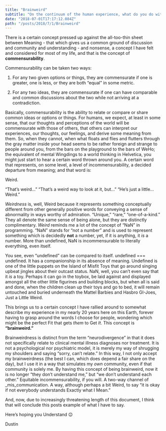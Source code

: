 ```yaml
---
title: "Brainweird"
subtitle: "On the continuum of the human experience, what do you do with the Not a Normal (NaN)?"
date: "2018-07-01T17:17:12.084Z"
path: "/posts/2018/7/1/Brainweird"
---
```


There is a certain concept pressed up against the all-too-thin sheet between Meaning - that which gives us a common ground of discussion and community and understanding - and nonsense, a concept I have felt and considered for most of my life, and that is the concept of **commensurability**.

Commensurability can be taken two ways:

1. For any two given options or things, they are commensurate if one is greater, one is less, or they are both &ldquo;equal&rdquo; in some metric.

2. For any two ideas, they are commensurate if one can have comparable and common discussions about the two while not arriving at a contradiction.

Basically, commensurability is the ability to relate or compare or share common ideas or options or things. For humans, we expect, at least in some sense, that our thoughts and perceptions of the world will be commensurate with those of others, that others can interpret our experiences, our thoughts, our feelings, and derive some meaning from them. So, when they cannot, when what floats and flies and flutters through the gray matter inside your head seems to be rather foreign and strange to people around you, from the bars on the playground to the bars of WeHo; the equivalent of mental Wingdings to a world thinking in Helvetica, you might just start to hear a certain word thrown around you. A certain word that represents, on some level, a level of incommensurability, a decided departure from meaning; and that word is:

Weird.

&ldquo;That&rsquo;s weird&hellip;&rdquo;
&ldquo;That&rsquo;s a weird way to look at it, but&hellip;&rdquo;
&ldquo;He&rsquo;s just a little&hellip; Weird.&rdquo;

_Weirdness_&nbsp;is, well, Weird because it represents something conceptually different from other generally positive words for conveying a sense of abnormality in ways worthy of admiration. &ldquo;Unique,&rdquo; &ldquo;rare,&rdquo; &ldquo;one-of-a-kind.&rdquo; They all denote the same sense of being alone, but they are distinctly complimentary. _Weird_&nbsp;reminds me a lot of the concept of &ldquo;NaN&rdquo; in programming. &ldquo;NaN&rdquo; stands for &ldquo;not a number&rdquo; and is used to represent something which is decidedly **not**&nbsp;a number, yet, if it is anything, it _is_&nbsp;a number. More than undefined, NaN is incommensurable to literally everything, even itself.

You see, even &ldquo;undefined&rdquo; can be compared to itself. undefined === undefined. It has a companionship in its absence of meaning. Undefined is one of the little puppets on the Island of Misfit Toys that go around singing upbeat jingles about their outcast status. NaN, well, you can&rsquo;t even say that it _is_&nbsp;a toy. Perhaps it can go in the toybox, be laid against and displayed amongst all the other little figurines and building blocks, but when all is said and done, when the children clean up their toys and go to bed, it will remain untouched and buried underneath the Mattel Barbies and Hasbro GI-Joes, Just a Little Weird.

This brings us to a certain concept I have rallied around to somewhat describe my experience in my nearly 20 years here on this Earth, forever having to grasp around the words I choose for people, wondering which might be the perfect Fit that gets _them_&nbsp;to Get _It_. This concept is **&ldquo;brainweird.&rdquo;**

Brainweirdness is distinct from the term &ldquo;neurodivergence&rdquo; in that it does not specifically relate to clinical mental illness diagnoses nor treatment. It is not a psychological nor psychiatric model, it is merely my way of shrugging my shoulders and saying &ldquo;sorry, can&rsquo;t relate.&rdquo; In this way, I not only accept my brainweirdness (the best I can, which does depend a fair share on the day), but I use it in a way that simulates my _own_&nbsp;community, even if that community is solely me. By having this concept of being brainweird, now it is no longer &ldquo;they don&rsquo;t understand me,&rdquo; but &ldquo;we don&rsquo;t understand each other.&rdquo; Equitable incommensurability, if you will. A two-way channel of _mis_communication. A way, although perhaps a bit Weird, to say &ldquo;it is okay if not everybody understands Exactly what I Mean.&rdquo;

And, now, due to increasingly threatening length of this document, I think that will conclude this posts example of what I have to say.

Here&rsquo;s hoping you Understand &#x1f609;

Dustin

